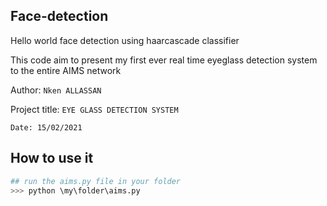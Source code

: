 ## Face-detection

Hello world face detection using haarcascade classifier

This code aim to present my first ever real time  eyeglass detection system to the entire AIMS network

Author: `Nken ALLASSAN`

Project title: `EYE GLASS DETECTION SYSTEM`

```
Date: 15/02/2021
```

## How to use it

```python
## run the aims.py file in your folder
>>> python \my\folder\aims.py
```
